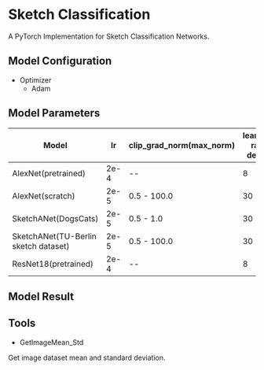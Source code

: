 # Sketch Classification
   A PyTorch Implementation for Sketch Classification Networks.
   
## Model Configuration
- Optimizer
   - Adam

## Model Parameters
| Model | lr | clip_grad_norm(max_norm)| learning rate decay | weight_decay |
| --- | --- | --- | --- | --- |
| AlexNet(pretrained) | 2e-4 | -- | 8 | 0.0005 | 
| AlexNet(scratch) | 2e-5 | 0.5 - 100.0 | 30 | 0.0005 |
| SketchANet(DogsCats) | 2e-5 | 0.5 - 1.0 | 30 | 0.0005 |
| SketchANet(TU-Berlin sketch dataset) | 2e-5 | 0.5 - 100.0 | 30 | 0.0001 - 0.0003 | 
| ResNet18(pretrained)| 2e-4 | -- | 8 | 0.0005 |

## Model Result




## Tools
- GetImageMean_Std

Get image dataset mean and standard deviation.